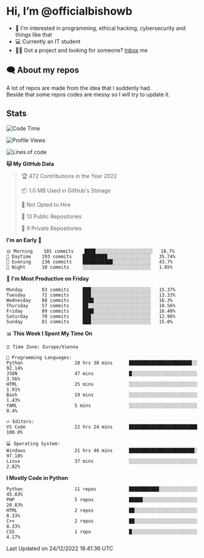 # Hi, I’m @officialbishowb

- 👀 I'm interested in programming, ethical hacking, cybersecurity and things like that
- 💻 Currently an IT student
- 👩‍💻 Got a project and looking for someone? [Inbox](https://t.me/officialbishowb) me

## 🗨 About my repos
<p>A lot of repos are made from the idea that I suddenly had.<br>
Beside that some repos codes are messy so I will try to update it.</p>

## Stats
<!--START_SECTION:waka-->
![Code Time](http://img.shields.io/badge/Code%20Time-525%20hrs-blue)

![Profile Views](http://img.shields.io/badge/Profile%20Views-0-blue)

![Lines of code](https://img.shields.io/badge/From%20Hello%20World%20I%27ve%20Written--269%20Thousand%20lines%20of%20code-blue)

**🐱 My GitHub Data** 

> 🏆 472 Contributions in the Year 2022
 > 
> 📦 1.0 MB Used in GitHub's Storage 
 > 
> 🚫 Not Opted to Hire
 > 
> 📜 13 Public Repositories 
 > 
> 🔑 9 Private Repositories  
 > 
**I'm an Early 🐤** 

```text
🌞 Morning    101 commits    ████░░░░░░░░░░░░░░░░░░░░░   18.7% 
🌆 Daytime    193 commits    █████████░░░░░░░░░░░░░░░░   35.74% 
🌃 Evening    236 commits    ███████████░░░░░░░░░░░░░░   43.7% 
🌙 Night      10 commits     ░░░░░░░░░░░░░░░░░░░░░░░░░   1.85%

```
📅 **I'm Most Productive on Friday** 

```text
Monday       83 commits     ███░░░░░░░░░░░░░░░░░░░░░░   15.37% 
Tuesday      72 commits     ███░░░░░░░░░░░░░░░░░░░░░░   13.33% 
Wednesday    88 commits     ████░░░░░░░░░░░░░░░░░░░░░   16.3% 
Thursday     57 commits     ██░░░░░░░░░░░░░░░░░░░░░░░   10.56% 
Friday       89 commits     ████░░░░░░░░░░░░░░░░░░░░░   16.48% 
Saturday     70 commits     ███░░░░░░░░░░░░░░░░░░░░░░   12.96% 
Sunday       81 commits     ███░░░░░░░░░░░░░░░░░░░░░░   15.0%

```


📊 **This Week I Spent My Time On** 

```text
⌚︎ Time Zone: Europe/Vienna

💬 Programming Languages: 
Python                   20 hrs 38 mins      ███████████████████████░░   92.14% 
JSON                     47 mins             █░░░░░░░░░░░░░░░░░░░░░░░░   3.56% 
HTML                     25 mins             ░░░░░░░░░░░░░░░░░░░░░░░░░   1.91% 
Bash                     19 mins             ░░░░░░░░░░░░░░░░░░░░░░░░░   1.43% 
YAML                     5 mins              ░░░░░░░░░░░░░░░░░░░░░░░░░   0.4%

🔥 Editors: 
VS Code                  22 hrs 24 mins      █████████████████████████   100.0%

💻 Operating System: 
Windows                  21 hrs 46 mins      ████████████████████████░   97.18% 
Linux                    37 mins             ░░░░░░░░░░░░░░░░░░░░░░░░░   2.82%

```

**I Mostly Code in Python** 

```text
Python                   11 repos            ███████████░░░░░░░░░░░░░░   45.83% 
PHP                      5 repos             █████░░░░░░░░░░░░░░░░░░░░   20.83% 
HTML                     2 repos             ██░░░░░░░░░░░░░░░░░░░░░░░   8.33% 
C++                      2 repos             ██░░░░░░░░░░░░░░░░░░░░░░░   8.33% 
CSS                      1 repo              █░░░░░░░░░░░░░░░░░░░░░░░░   4.17%

```



 Last Updated on 24/12/2022 18:41:36 UTC
<!--END_SECTION:waka-->
 

<!---
officialbishowb/officialbishowb is a ✨ special ✨ repository because its `README.md` (this file) appears on your GitHub profile.
You can click the Preview link to take a look at your changes.
--->
